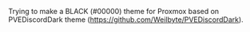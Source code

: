 Trying to make a BLACK (#00000) theme for Proxmox based on PVEDiscordDark theme (https://github.com/Weilbyte/PVEDiscordDark).
